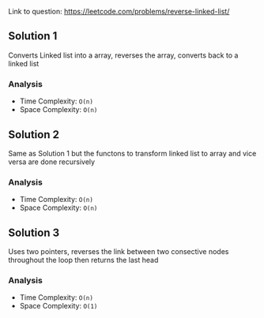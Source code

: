 Link to question: https://leetcode.com/problems/reverse-linked-list/

## Solution 1

Converts Linked list into a array, reverses the array, converts back to a linked list

### Analysis

- Time Complexity: `O(n)`
- Space Complexity: `O(n)`

## Solution 2

Same as Solution 1 but the functons to transform linked list to array and vice versa are done recursively

### Analysis

- Time Complexity: `O(n)`
- Space Complexity: `O(n)`

## Solution 3

Uses two pointers, reverses the link between two consective nodes throughout the loop then returns the last head

### Analysis

- Time Complexity: `O(n)`
- Space Complexity: `O(1)`
